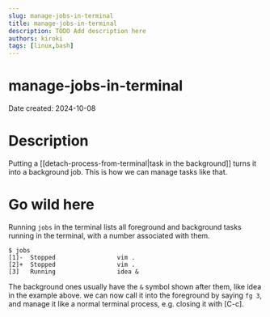 ```yaml
---
slug: manage-jobs-in-terminal
title: manage-jobs-in-terminal
description: TODO Add description here
authors: kiroki
tags: [linux,bash]
---
```


# manage-jobs-in-terminal

Date created: 2024-10-08

# Description

Putting a [[detach-process-from-terminal|task in the background]] turns it into
a background job. This is how we can manage tasks like that.

# Go wild here

Running `jobs` in the terminal lists all foreground and background tasks running
in the terminal, with a number associated with them.

```shell-session
$ jobs
[1]-  Stopped                 vim .
[2]+  Stopped                 vim .
[3]   Running                 idea &

```

The background ones usually have the `&` symbol shown after them, like idea in
the example above. we can now call it into the foreground by saying `fg 3`,
and manage it like a normal terminal process, e.g. closing it with \[C-c\].
